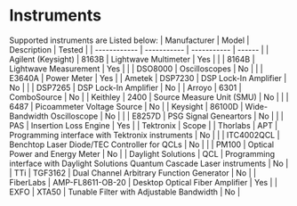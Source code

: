 # Instruments

Supported instruments are Listed below:
| Manufacturer | Model       | Description | Tested |
| ------------ | ----------- | ----------- | ------ |
| Agilent (Keysight)      | 8163B       | Lightwave Multimeter | Yes |
|                         | 8164B       | Lightwave Measurement | Yes |
|              | DSO8000     | Oscilloscopes | No |
|              | E3640A      | Power Meter | Yes |
| Ametek       | DSP7230     | DSP Lock-In Amplifier | No |
|              | DSP7265     | DSP Lock-In Amplifier | No |
| Arroyo       | 6301        | ComboSource | No |
| Keithley     | 2400        | Source Measure Unit (SMU) | No |
|              | 6487        | Picoammeter Voltage Source | No |
| Keysight     | 86100D      | Wide-Bandwidth Oscilloscope | No |
|              | E8257D      | PSG Signal Geneartors | No |
|              | PAS         | Insertion Loss Engine | Yes |
| Tektronix    | Scope       |
| Thorlabs     | APT         | Programming interface with Tektronix instruments | No |
|              | ITC4002QCL  | Benchtop Laser Diode/TEC Controller for QCLs | No |
|              | PM100       | Optical Power and Energy Meter | No |
| Daylight Solutions | QCL         | Programming interface with Daylight Solutions Quantum Cascade Laser instruments | No |
| TTi         | TGF3162     | Dual Channel Arbitrary Function Generator | No |
| FiberLabs   | AMP-FL8611-OB-20  | Desktop Optical Fiber Amplifier  | Yes |
| EXFO        | XTA50       | Tunable Filter with Adjustable Bandwidth  | No |